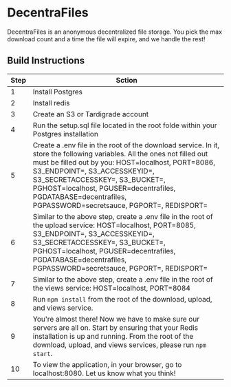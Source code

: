 # DecentraFiles

DecentraFiles is an anonymous decentralized file storage. You pick the max download count and a time the file will expire, and we handle the rest!

## Build Instructions

| Step | Sction                                                                                                                                               |
| ---- | ---------------------------------------------------------------------------------------------------------------------------------------------------- |
| 1    | Install Postgres                                                                                                                                     |
| 2    | Install redis                                                                                                                                        |
| 3    | Create an S3 or Tardigrade account |
| 4    | Run the setup.sql file located in the root folde within your Postgres installation                                                                   |
| 5    | Create a .env file in the root of the download service. In it, store the following variables. All the ones not filled out must be filled out by you: HOST=localhost, PORT=8086, S3_ENDPOINT=, S3_ACCESSKEYID=, S3_SECRETACCESSKEY=, S3_BUCKET=, PGHOST=localhost, PGUSER=decentrafiles, PGDATABASE=decentrafiles, PGPASSWORD=secretsauce, PGPORT=, REDISPORT= |
| 6    | Similar to the above step, create a .env file in the root of the upload service: HOST=localhost, PORT=8085, S3_ENDPOINT=, S3_ACCESSKEYID=, S3_SECRETACCESSKEY=, S3_BUCKET=, PGHOST=localhost, PGUSER=decentrafiles, PGDATABASE=decentrafiles, PGPASSWORD=secretsauce, PGPORT=, REDISPORT= |
| 7    | Similar to the above step, create a .env file in the root of the views service: HOST=localhost, PORT=8084 |
| 8    | Run `npm install` from the root of the download, upload, and views service. |
| 9    | You're almost there! Now we have to make sure our servers are all on. Start by ensuring that your Redis installation is up and running. From the root of the download, upload, and views services, please run `npm start`. |
| 10    | To view the application, in your browser, go to localhost:8080. Let us know what you think! |
